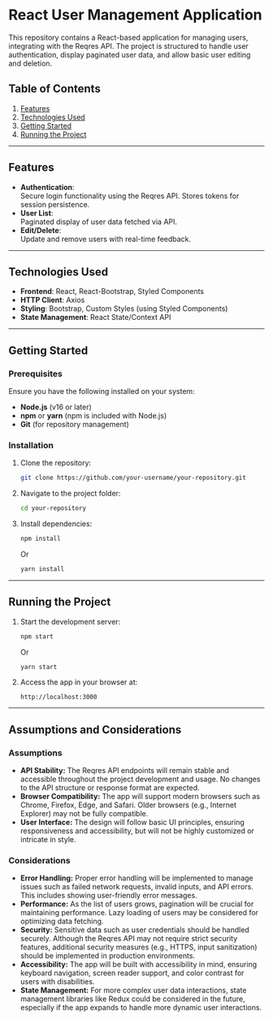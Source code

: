 # **React User Management Application**

This repository contains a React-based application for managing users, integrating with the Reqres API. The project is structured to handle user authentication, display paginated user data, and allow basic user editing and deletion.

## **Table of Contents**
1. [Features](#features)  
2. [Technologies Used](#technologies-used)  
3. [Getting Started](#getting-started)  
4. [Running the Project](#running-the-project) 

---

## **Features**
- **Authentication**:  
  Secure login functionality using the Reqres API. Stores tokens for session persistence.
- **User List**:  
  Paginated display of user data fetched via API.
- **Edit/Delete**:  
  Update and remove users with real-time feedback.

---

## **Technologies Used**
- **Frontend**: React, React-Bootstrap, Styled Components  
- **HTTP Client**: Axios  
- **Styling**: Bootstrap, Custom Styles (using Styled Components)  
- **State Management**: React State/Context API  

---

## **Getting Started**

### **Prerequisites**
Ensure you have the following installed on your system:
- **Node.js** (v16 or later)
- **npm** or **yarn** (npm is included with Node.js)
- **Git** (for repository management)

### **Installation**

1. Clone the repository:
   ```bash
   git clone https://github.com/your-username/your-repository.git
   ```
2. Navigate to the project folder:
    ```bash
    cd your-repository
    ```
3. Install dependencies:
    ```bash
    npm install
    ```
    Or
    ```bash
    yarn install
    ```

---

## **Running the Project**

1. Start the development server:
    ```bash
    npm start
    ```
    Or
    ```bash
    yarn start
    ```

2. Access the app in your browser at:
    ```arduino
    http://localhost:3000
    ```

---

## **Assumptions and Considerations**

### **Assumptions**
- **API Stability:** The Reqres API endpoints will remain stable and accessible throughout the project development and usage. No changes to the API structure or response format are expected.
- **Browser Compatibility:** The app will support modern browsers such as Chrome, Firefox, Edge, and Safari. Older browsers (e.g., Internet Explorer) may not be fully compatible.
- **User Interface:** The design will follow basic UI principles, ensuring responsiveness and accessibility, but will not be highly customized or intricate in style.

### **Considerations**
- **Error Handling:** Proper error handling will be implemented to manage issues such as failed network requests, invalid inputs, and API errors. This includes showing user-friendly error messages.
- **Performance:** As the list of users grows, pagination will be crucial for maintaining performance. Lazy loading of users may be considered for optimizing data fetching.
- **Security:** Sensitive data such as user credentials should be handled securely. Although the Reqres API may not require strict security features, additional security measures (e.g., HTTPS, input sanitization) should be implemented in production environments.
- **Accessibility:** The app will be built with accessibility in mind, ensuring keyboard navigation, screen reader support, and color contrast for users with disabilities.
- **State Management:** For more complex user data interactions, state management libraries like Redux could be considered in the future, especially if the app expands to handle more dynamic user interactions.
